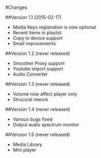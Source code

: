 #Changes

##Version 1.1 (2015-02-17)
 - Media Keys registration is now optional
 - Recent items in playlist
 - Copy to device support
 - Small improvements
 
##Version 1.2 (never released)
 - Smoother Proxy support
 - Youtube import support
 - Audio Converter
 
##Version 1.3 (never released)
 - Volume now affect player only
 - Strucural rework
 
##Version 1.4 (never released)
 - Various bugs fixed
 - Output audio spectrum monitor

##Version 1.5 (never released)
 - Media Library
 - Mini player